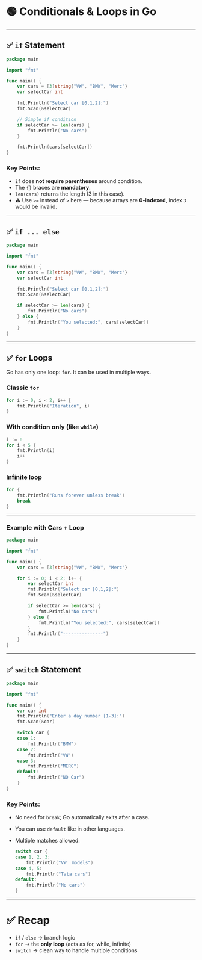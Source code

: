 # 🟢 Conditionals & Loops in Go

---

## ✅ `if` Statement

```go
package main

import "fmt"

func main() {
    var cars = [3]string{"VW", "BMW", "Merc"}
    var selectCar int

    fmt.Println("Select car [0,1,2]:")
    fmt.Scan(&selectCar)

    // Simple if condition
    if selectCar >= len(cars) {
        fmt.Println("No cars")
    }

    fmt.Println(cars[selectCar])
}
```

### Key Points:

* `if` does **not require parentheses** around condition.
* The `{}` braces are **mandatory**.
* `len(cars)` returns the length (3 in this case).
* ⚠️ Use `>=` instead of `>` here — because arrays are **0-indexed**, index `3` would be invalid.

---

## ✅ `if ... else`

```go
package main

import "fmt"

func main() {
    var cars = [3]string{"VW", "BMW", "Merc"}
    var selectCar int

    fmt.Println("Select car [0,1,2]:")
    fmt.Scan(&selectCar)

    if selectCar >= len(cars) {
        fmt.Println("No cars")
    } else {
        fmt.Println("You selected:", cars[selectCar])
    }
}
```

---

## ✅ `for` Loops

Go has only one loop: `for`. It can be used in multiple ways.

### Classic `for`

```go
for i := 0; i < 2; i++ {
    fmt.Println("Iteration", i)
}
```

### With condition only (like `while`)

```go
i := 0
for i < 5 {
    fmt.Println(i)
    i++
}
```

### Infinite loop

```go
for {
    fmt.Println("Runs forever unless break")
    break
}
```

---

### Example with Cars + Loop

```go
package main

import "fmt"

func main() {
    var cars = [3]string{"VW", "BMW", "Merc"}

    for i := 0; i < 2; i++ {
        var selectCar int
        fmt.Println("Select car [0,1,2]:")
        fmt.Scan(&selectCar)

        if selectCar >= len(cars) {
            fmt.Println("No cars")
        } else {
            fmt.Println("You selected:", cars[selectCar])
        }
        fmt.Println("---------------")
    }
}
```

---

## ✅ `switch` Statement

```go
package main

import "fmt"

func main() {
    var car int
    fmt.Println("Enter a day number [1-3]:")
    fmt.Scan(&car)

    switch car {
    case 1:
        fmt.Println("BMW")
    case 2:
        fmt.Println("VW")
    case 3:
        fmt.Println("MERC")
    default:
        fmt.Println("NO Car")
    }
}
```

### Key Points:

* No need for `break`; Go automatically exits after a case.
* You can use `default` like in other languages.
* Multiple matches allowed:

  ```go
  switch car {
  case 1, 2, 3:
      fmt.Println("VW  models")
  case 4, 5:
      fmt.Println("Tata cars")
  default:
      fmt.Println("No cars")
  }
  ```

---

# ✅ Recap

* `if` / `else` → branch logic
* `for` → the **only loop** (acts as for, while, infinite)
* `switch` → clean way to handle multiple conditions

